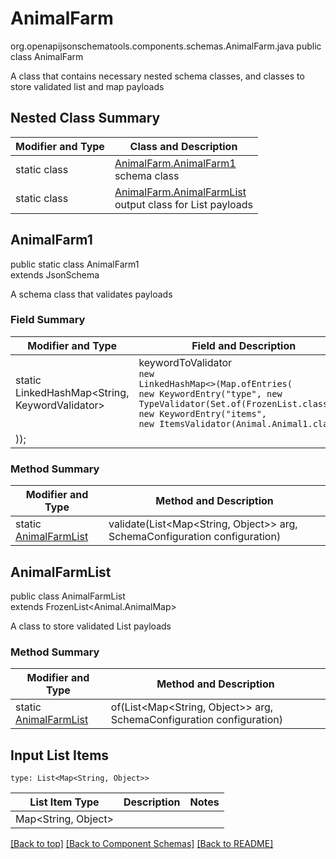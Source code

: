 # AnimalFarm
org.openapijsonschematools.components.schemas.AnimalFarm.java
public class AnimalFarm

A class that contains necessary nested schema classes, and classes to store validated list and map payloads

## Nested Class Summary
| Modifier and Type | Class and Description |
| ----------------- | ---------------------- |
| static class | [AnimalFarm.AnimalFarm1](#animalfarm1)<br> schema class |
| static class | [AnimalFarm.AnimalFarmList](#animalfarmlist)<br> output class for List payloads |

## AnimalFarm1
public static class AnimalFarm1<br>
extends JsonSchema

A schema class that validates payloads
### Field Summary
| Modifier and Type | Field and Description |
| ----------------- | ---------------------- |
| static LinkedHashMap<String, KeywordValidator> | keywordToValidator<br/><code>new LinkedHashMap<>(Map.ofEntries(<br/>new KeywordEntry("type", new TypeValidator(Set.of(FrozenList.class))),<br>new KeywordEntry("items", new ItemsValidator(Animal.Animal1.class))
));</code> |

### Method Summary
| Modifier and Type | Method and Description |
| ----------------- | ---------------------- |
| static [AnimalFarmList](#animalfarmlist) | validate(List<Map<String, Object>> arg, SchemaConfiguration configuration) |

## AnimalFarmList
public class AnimalFarmList<br>
extends FrozenList<Animal.AnimalMap>

A class to store validated List payloads

### Method Summary
| Modifier and Type | Method and Description |
| ----------------- | ---------------------- |
| static [AnimalFarmList](#animalfarmlist) | of(List<Map<String, Object>> arg, SchemaConfiguration configuration) |

## Input List Items
```
type: List<Map<String, Object>>
```
List Item Type | Description | Notes
-------------------- | ------------- | -------------
Map<String, Object> |  |

[[Back to top]](#top) [[Back to Component Schemas]](../../../README.md#Component-Schemas) [[Back to README]](../../../README.md)
